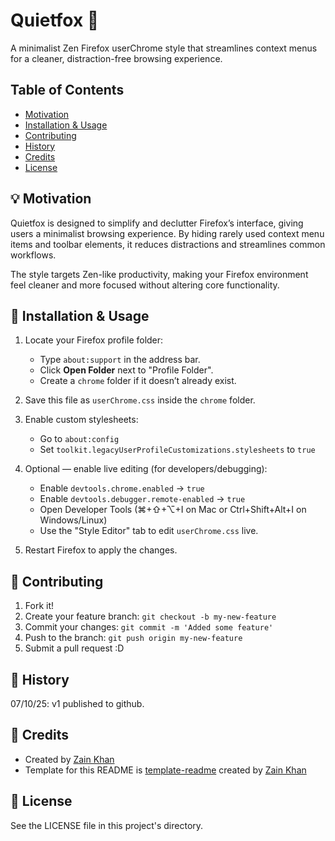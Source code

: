 # Quietfox 🦊
A minimalist Zen Firefox userChrome style that streamlines context menus for a cleaner, distraction-free browsing experience.

## Table of Contents
- [Motivation](#bulb-motivation)
- [Installation & Usage](#rocket-installation--usage)
- [Contributing](#handshake-contributing)
- [History](#scroll-history)
- [Credits](#clap-credits)
- [License](#receipt-license)

## :bulb: Motivation
Quietfox is designed to simplify and declutter Firefox’s interface, giving users a minimalist browsing experience. By hiding rarely used context menu items and toolbar elements, it reduces distractions and streamlines common workflows.

The style targets Zen-like productivity, making your Firefox environment feel cleaner and more focused without altering core functionality.

## :rocket: Installation & Usage
1. Locate your Firefox profile folder:  
   - Type `about:support` in the address bar.  
   - Click **Open Folder** next to "Profile Folder".  
   - Create a `chrome` folder if it doesn’t already exist.

2. Save this file as `userChrome.css` inside the `chrome` folder.

3. Enable custom stylesheets:  
   - Go to `about:config`  
   - Set `toolkit.legacyUserProfileCustomizations.stylesheets` to `true`

4. Optional — enable live editing (for developers/debugging):  
   - Enable `devtools.chrome.enabled` → `true`  
   - Enable `devtools.debugger.remote-enabled` → `true`  
   - Open Developer Tools (⌘+⇧+⌥+I on Mac or Ctrl+Shift+Alt+I on Windows/Linux)  
   - Use the "Style Editor" tab to edit `userChrome.css` live.

5. Restart Firefox to apply the changes.

## :handshake: Contributing
1. Fork it!
2. Create your feature branch: `git checkout -b my-new-feature`
3. Commit your changes: `git commit -m 'Added some feature'`
4. Push to the branch: `git push origin my-new-feature`
5. Submit a pull request :D

## :scroll: History
07/10/25: v1 published to github.  

## :clap: Credits
- Created by <a href="https://iamzain.com">Zain Khan</a>
- Template for this README is <a href="https://github.com/gitzain/template-README">template-readme</a> created by <a href="https://iamzain.com">Zain Khan</a>

## :receipt: License
See the LICENSE file in this project's directory.
